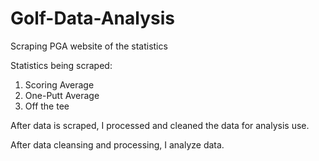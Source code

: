 # Golf-Data-Analysis

Scraping PGA website of the statistics

Statistics being scraped:
1. Scoring Average
2. One-Putt Average
3. Off the tee

After data is scraped, I processed and cleaned the data for analysis use. 

After data cleansing and processing, I analyze data. 
